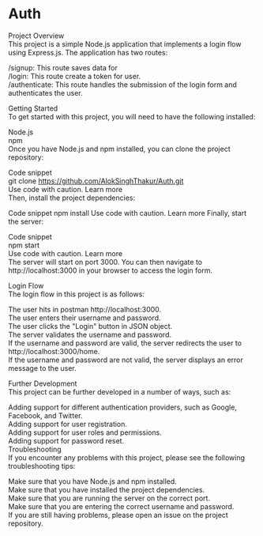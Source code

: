 # Auth

Project Overview<br>
This project is a simple Node.js application that implements a login flow using Express.js. The application has two routes:<br>

/signup: This route saves data for  <br>
/login: This route create a token for user.<br>
/authenticate: This route handles the submission of the login form and authenticates the user.<br>

Getting Started<br>
To get started with this project, you will need to have the following installed:<br>

Node.js<br>
npm<br>
Once you have Node.js and npm installed, you can clone the project repository:<br>

Code snippet<br>
git clone https://github.com/AlokSinghThakur/Auth.git<br>
Use code with caution. Learn more<br>
Then, install the project dependencies:<br>

Code snippet
npm install
Use code with caution. Learn more
Finally, start the server:

Code snippet<br>
npm start<br>
Use code with caution. Learn more<br>
The server will start on port 3000. You can then navigate to http://localhost:3000 in your browser to access the login form.<br>

Login Flow<br>
The login flow in this project is as follows:<br>

The user hits in postman http://localhost:3000.<br>
The user enters their username and password.<br>
The user clicks the "Login" button in JSON object.<br>
The server validates the username and password.<br>
If the username and password are valid, the server redirects the user to http://localhost:3000/home.<br>
If the username and password are not valid, the server displays an error message to the user.<br>


Further Development<br>
This project can be further developed in a number of ways, such as:<br>

Adding support for different authentication providers, such as Google, Facebook, and Twitter.<br>
Adding support for user registration.<br>
Adding support for user roles and permissions.<br>
Adding support for password reset.<br>
Troubleshooting<br>
If you encounter any problems with this project, please see the following troubleshooting tips:<br>

Make sure that you have Node.js and npm installed.<br>
Make sure that you have installed the project dependencies.<br>
Make sure that you are running the server on the correct port.<br>
Make sure that you are entering the correct username and password.<br>
If you are still having problems, please open an issue on the project repository.<br>

